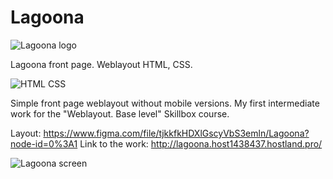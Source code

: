 # Lagoona

![Lagoona logo](http://_github-images.host1438437.hostland.pro/lagoona-logo.png)

Lagoona front page. Weblayout HTML, CSS.

![HTML CSS](http://_github-images.host1438437.hostland.pro/html-css.png)

Simple front page weblayout without mobile versions.
My first intermediate work for the "Weblayout. Base level" Skillbox course.

Layout: https://www.figma.com/file/tjkkfkHDXlGscyVbS3emln/Lagoona?node-id=0%3A1
Link to the work: http://lagoona.host1438437.hostland.pro/

![Lagoona screen](http://_github-images.host1438437.hostland.pro/lagoona-screen1.png)
